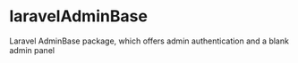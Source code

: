 # laravelAdminBase
Laravel AdminBase package, which offers admin authentication and a blank admin panel
